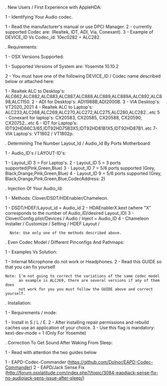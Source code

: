 . New Users / First Experience with AppleHDA:
 
1 - Identifying Your Audio codec.
   
  1 - Read the manufacturer's manual or use DPCI Manager.
  2 - currently supported Codec are: (Realtek, IDT, ADI, Via, Conexant).
  3 - Example of DEVICE_ID Vs Codec_id: 10ec0282 = ALC282.
 
. Requirements:
 
1 - OSX Versions Supported:
 
  1 - Supported Versions of System are: Yosemite 10.10.2
                               
  2 - You must have one of the following DEVICE_ID / Codec name described below or attached here:
 
  1 - Realtek ALC to Desktop's: ALC662,ALC882,ALC883,ALC887,ALC888,ALC889,ALC889A,ALC892,ALC898,ALC1150.
    2 - ADI for Desktop's: ADI1988B,ADI2000B.
    3 - VIA Desktop's: VT2020_2021
    4 - Realtek ALC to Laptop's: ALC233,ALC268,ALC269,ALC270,ALC272,ALC275,ALC280,ALC282...etc
    5 - Conexant for laptop's: CX20583, CX20585, CX20588, CX20590, CX20752...etc
    6 - IDT for Laptop's: IDT92HD66C3/65,IDT92HD75B3X5,IDT92HD81B1X5,IDT92HD87B1..etc
    7- VIA Laptop's: VT1802 / VT1802p.
 
 . Determining The Number Layout_Id / Audio_Id By Ports Motherboard:
 
1 - Audio_ID's / LAYOUT-ID's:
    
  1 - Layout_ID 3 = For Laptop's.
  2 - Layout_ID 5 = 3 ports supported(Pink,Green,Blue)
  3 - Layout_ID 7 = 5/6 ports supported (Grey, Black,Orange,Pink,Green,Blue)
  4 - Layout_ID 9 = 5/6 ports supported (Grey, Black,Orange,Pink,Green,Blue,CodecAddress: 2)
 
. Injection Of Your Audio_Id:
 
1 - Methods: Clover/DSDT/HDEnabler/Chameleon.
 
  1 - DSDT/HDEF/Layout_id = Audio_id
  2 - HDAEnablerX.kext (where "X" corresponds to the number of Audio_ID/desired Layout_ID)
  3 - Clover/Config.plist/Devices / Audio / Inject = Audio_ID
  4 - Chameleon Installer / Customize / Setting / HDEF Layout /
                               
      Note: Use only one of the methods described above.
 
. Even Codec Model / Different Pinconfigs And Pathmaps:
 
1 - Examples Vs Solution:
 
  1 - Internal Microphone do not work or Headphones.
  2 - Read this GUIDE so that you can fix yourself
                                   
    Note: I'm not going to correct the variations of the same codec model
          an example is ALC269, there are several versions if any of them does
          not work for you you must follow the GUIDE above and correct yourself.
 
. Installation:
 
1 - Requirements / mode:
 
  1 - Install in S / L / E.
  2 - After installing repair permissions and rebuild caches use an application of your choice.
  3 - Use this flag is mandatory: kext-dev-mode = 1 (Only For Yosemite)
                    
. Correction To Get Sound After Waking From Sleep:
   
1 - Read with attention the two guides below 
                
  1 - EAPD-Codec-Commander (https://github.com/Dolnor/EAPD-Codec-Commander) 
  2 - EAPD/Jack Sense Fix (http://forum.osxlatitude.com/index.php?/topic/3084-eapdjack-sense-fix-no-audiojack-sens-issue-after-sleep/)
